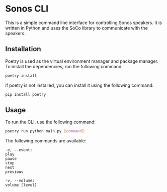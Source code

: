 # Sonos CLI

This is a simple command line interface for controlling Sonos speakers. It is written in Python and uses the SoCo library to communicate with the speakers.

## Installation
Poetry is used as the virtual environment manager and package manager. To install the dependencies, run the following command:

```bash
poetry install
```

if poetry is not installed, you can install it using the following command:

```bash
pip install poetry
```


## Usage
To run the CLI, use the following command:

```bash
poetry run python main.py [command]
```

The following commands are available:
```
-e, --event:
play
pause
stop
next
previous

-v, --volume:
volume [level]
```
